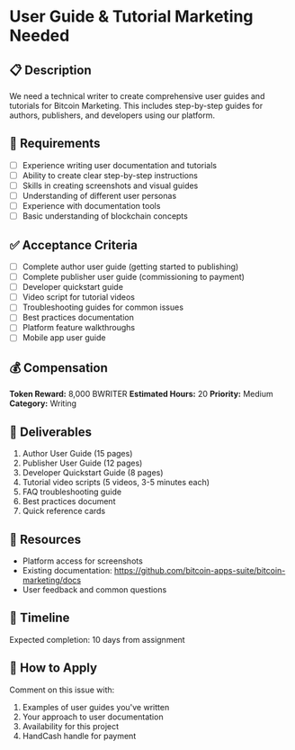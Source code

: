 # User Guide & Tutorial Marketing Needed

## 📋 Description
We need a technical writer to create comprehensive user guides and tutorials for Bitcoin Marketing. This includes step-by-step guides for authors, publishers, and developers using our platform.

## 🎯 Requirements
- [ ] Experience writing user documentation and tutorials
- [ ] Ability to create clear step-by-step instructions
- [ ] Skills in creating screenshots and visual guides
- [ ] Understanding of different user personas
- [ ] Experience with documentation tools
- [ ] Basic understanding of blockchain concepts

## ✅ Acceptance Criteria
- [ ] Complete author user guide (getting started to publishing)
- [ ] Complete publisher user guide (commissioning to payment)
- [ ] Developer quickstart guide
- [ ] Video script for tutorial videos
- [ ] Troubleshooting guides for common issues
- [ ] Best practices documentation
- [ ] Platform feature walkthroughs
- [ ] Mobile app user guide

## 💰 Compensation
**Token Reward:** 8,000 BWRITER
**Estimated Hours:** 20
**Priority:** Medium
**Category:** Writing

## 📝 Deliverables
1. Author User Guide (15 pages)
2. Publisher User Guide (12 pages)
3. Developer Quickstart Guide (8 pages)
4. Tutorial video scripts (5 videos, 3-5 minutes each)
5. FAQ troubleshooting guide
6. Best practices document
7. Quick reference cards

## 🔗 Resources
- Platform access for screenshots
- Existing documentation: https://github.com/bitcoin-apps-suite/bitcoin-marketing/docs
- User feedback and common questions

## 📅 Timeline
Expected completion: 10 days from assignment

## 📧 How to Apply
Comment on this issue with:
1. Examples of user guides you've written
2. Your approach to user documentation
3. Availability for this project
4. HandCash handle for payment